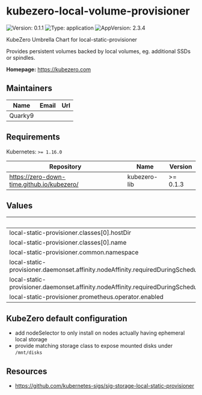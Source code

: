 # kubezero-local-volume-provisioner

![Version: 0.1.1](https://img.shields.io/badge/Version-0.1.1-informational?style=flat-square) ![Type: application](https://img.shields.io/badge/Type-application-informational?style=flat-square) ![AppVersion: 2.3.4](https://img.shields.io/badge/AppVersion-2.3.4-informational?style=flat-square)

KubeZero Umbrella Chart for local-static-provisioner

Provides persistent volumes backed by local volumes, eg. additional SSDs or spindles.

**Homepage:** <https://kubezero.com>

## Maintainers

| Name | Email | Url |
| ---- | ------ | --- |
| Quarky9 |  |  |

## Requirements

Kubernetes: `>= 1.16.0`

| Repository | Name | Version |
|------------|------|---------|
| https://zero-down-time.github.io/kubezero/ | kubezero-lib | >= 0.1.3 |

## Values

| Key | Type | Default | Description |
|-----|------|---------|-------------|
| local-static-provisioner.classes[0].hostDir | string | `"/mnt/disks"` |  |
| local-static-provisioner.classes[0].name | string | `"local-sc-xfs"` |  |
| local-static-provisioner.common.namespace | string | `"kube-system"` |  |
| local-static-provisioner.daemonset.affinity.nodeAffinity.requiredDuringSchedulingIgnoredDuringExecution.nodeSelectorTerms[0].matchExpressions[0].key | string | `"node.kubernetes.io/localVolumes"` |  |
| local-static-provisioner.daemonset.affinity.nodeAffinity.requiredDuringSchedulingIgnoredDuringExecution.nodeSelectorTerms[0].matchExpressions[0].operator | string | `"Exists"` |  |
| local-static-provisioner.prometheus.operator.enabled | bool | `false` |  |

## KubeZero default configuration

- add nodeSelector to only install on nodes actually having ephemeral local storage
- provide matching storage class to expose mounted disks under `/mnt/disks`

## Resources

- https://github.com/kubernetes-sigs/sig-storage-local-static-provisioner
